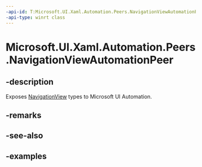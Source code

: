 ```yaml
---
-api-id: T:Microsoft.UI.Xaml.Automation.Peers.NavigationViewAutomationPeer
-api-type: winrt class
---
```


# Microsoft.UI.Xaml.Automation.Peers.NavigationViewAutomationPeer

<!--
public class NavigationViewAutomationPeer : Windows.UI.Xaml.Automation.Peers.FrameworkElementAutomationPeer
-->


## -description
Exposes [NavigationView](../microsoft.ui.xaml.controls/navigationview.md) types to Microsoft UI Automation.

## -remarks

## -see-also

## -examples


